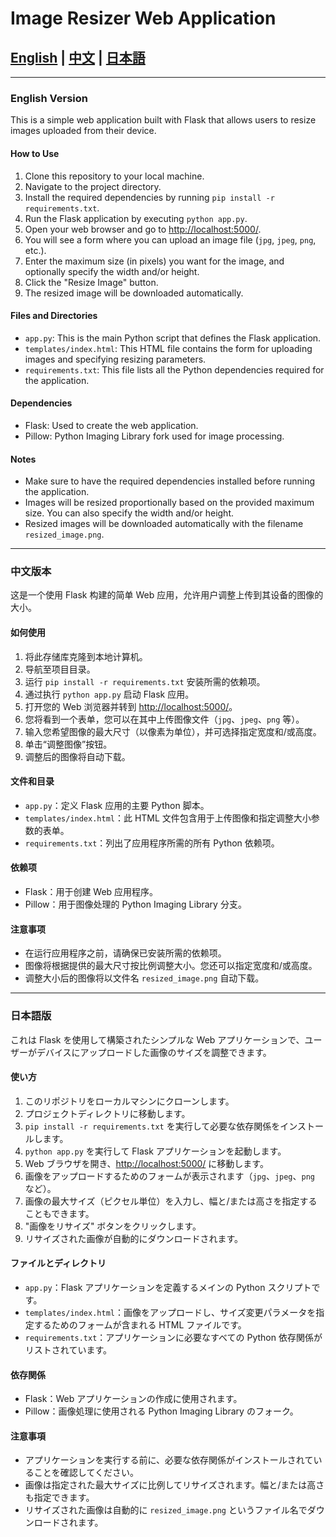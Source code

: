 # Image Resizer Web Application

## [English](#english-version) | [中文](#中文版本) | [日本語](#日本語版)

---

### English Version

This is a simple web application built with Flask that allows users to resize images uploaded from their device.

#### How to Use

1. Clone this repository to your local machine.
2. Navigate to the project directory.
3. Install the required dependencies by running `pip install -r requirements.txt`.
4. Run the Flask application by executing `python app.py`.
5. Open your web browser and go to [http://localhost:5000/](http://localhost:5000/).
6. You will see a form where you can upload an image file (`jpg`, `jpeg`, `png`, etc.).
7. Enter the maximum size (in pixels) you want for the image, and optionally specify the width and/or height.
8. Click the "Resize Image" button.
9. The resized image will be downloaded automatically.

#### Files and Directories

- `app.py`: This is the main Python script that defines the Flask application.
- `templates/index.html`: This HTML file contains the form for uploading images and specifying resizing parameters.
- `requirements.txt`: This file lists all the Python dependencies required for the application.

#### Dependencies

- Flask: Used to create the web application.
- Pillow: Python Imaging Library fork used for image processing.

#### Notes

- Make sure to have the required dependencies installed before running the application.
- Images will be resized proportionally based on the provided maximum size. You can also specify the width and/or height.
- Resized images will be downloaded automatically with the filename `resized_image.png`.

---

### 中文版本

这是一个使用 Flask 构建的简单 Web 应用，允许用户调整上传到其设备的图像的大小。

#### 如何使用

1. 将此存储库克隆到本地计算机。
2. 导航至项目目录。
3. 运行 `pip install -r requirements.txt` 安装所需的依赖项。
4. 通过执行 `python app.py` 启动 Flask 应用。
5. 打开您的 Web 浏览器并转到 [http://localhost:5000/](http://localhost:5000/)。
6. 您将看到一个表单，您可以在其中上传图像文件（`jpg`、`jpeg`、`png` 等）。
7. 输入您希望图像的最大尺寸（以像素为单位），并可选择指定宽度和/或高度。
8. 单击“调整图像”按钮。
9. 调整后的图像将自动下载。

#### 文件和目录

- `app.py`：定义 Flask 应用的主要 Python 脚本。
- `templates/index.html`：此 HTML 文件包含用于上传图像和指定调整大小参数的表单。
- `requirements.txt`：列出了应用程序所需的所有 Python 依赖项。

#### 依赖项

- Flask：用于创建 Web 应用程序。
- Pillow：用于图像处理的 Python Imaging Library 分支。

#### 注意事项

- 在运行应用程序之前，请确保已安装所需的依赖项。
- 图像将根据提供的最大尺寸按比例调整大小。您还可以指定宽度和/或高度。
- 调整大小后的图像将以文件名 `resized_image.png` 自动下载。

---

### 日本語版

これは Flask を使用して構築されたシンプルな Web アプリケーションで、ユーザーがデバイスにアップロードした画像のサイズを調整できます。

#### 使い方

1. このリポジトリをローカルマシンにクローンします。
2. プロジェクトディレクトリに移動します。
3. `pip install -r requirements.txt` を実行して必要な依存関係をインストールします。
4. `python app.py` を実行して Flask アプリケーションを起動します。
5. Web ブラウザを開き、[http://localhost:5000/](http://localhost:5000/) に移動します。
6. 画像をアップロードするためのフォームが表示されます（`jpg`、`jpeg`、`png` など）。
7. 画像の最大サイズ（ピクセル単位）を入力し、幅と/または高さを指定することもできます。
8. "画像をリサイズ" ボタンをクリックします。
9. リサイズされた画像が自動的にダウンロードされます。

#### ファイルとディレクトリ

- `app.py`：Flask アプリケーションを定義するメインの Python スクリプトです。
- `templates/index.html`：画像をアップロードし、サイズ変更パラメータを指定するためのフォームが含まれる HTML ファイルです。
- `requirements.txt`：アプリケーションに必要なすべての Python 依存関係がリストされています。

#### 依存関係

- Flask：Web アプリケーションの作成に使用されます。
- Pillow：画像処理に使用される Python Imaging Library のフォーク。

#### 注意事項

- アプリケーションを実行する前に、必要な依存関係がインストールされていることを確認してください。
- 画像は指定された最大サイズに比例してリサイズされます。幅と/または高さも指定できます。
- リサイズされた画像は自動的に `resized_image.png` というファイル名でダウンロードされます。
